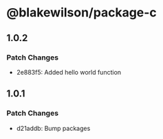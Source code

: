 # @blakewilson/package-c

## 1.0.2

### Patch Changes

- 2e883f5: Added hello world function

## 1.0.1

### Patch Changes

- d21addb: Bump packages
